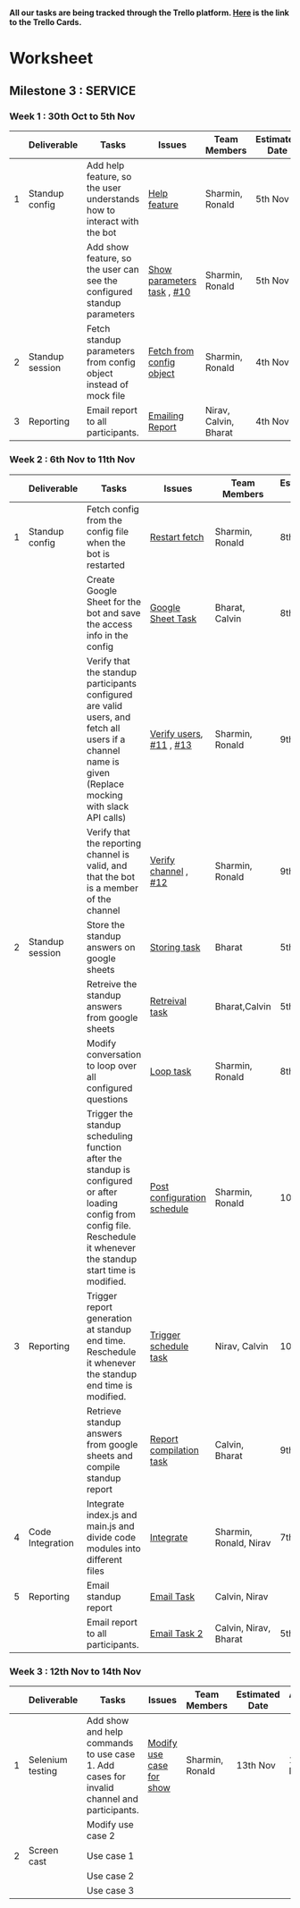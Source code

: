 #### All our tasks are being tracked through the Trello platform. [Here](https://trello.com/b/xPCqntUz/milestone3) is the link to the Trello Cards.


# Worksheet

## Milestone 3 : SERVICE

### Week 1 : 30th Oct to 5th Nov  
  
|   | Deliverable    | Tasks | Issues | Team Members  | Estimated Date | Actual Date |
|---|----------------|-------|--------|---------------|----------------|-------------|
| 1 | Standup config | Add help feature, so the user understands how to interact with the bot | [Help feature](https://trello.com/c/lS9wjEh4) | Sharmin, Ronald | 5th Nov | 5th Nov |
|   |                | Add show feature, so the user can see the configured standup parameters | [Show parameters task](https://trello.com/c/112gmjST) , [#10](https://github.ncsu.edu/nedsouza/CSC510-Project/issues/10) | Sharmin, Ronald | 5th Nov | 5th Nov |
| 2  | Standup session| Fetch standup parameters from config object instead of mock file | [Fetch from config object](https://trello.com/c/wzRrIRZA) | Sharmin, Ronald | 4th Nov | 5th Nov |
| 3 | Reporting      | Email report to all participants. | [Emailing Report](https://trello.com/c/JfeU3Inr) | Nirav, Calvin, Bharat | 4th Nov | 5th Nov |

### Week 2 : 6th Nov to 11th Nov   

|   | Deliverable    | Tasks | Issues | Team Members  | Estimated Date | Actual Date |
|---|----------------|-------|--------|---------------|----------------|-------------|
| 1 | Standup config | Fetch config from the config file when the bot is restarted | [Restart fetch](https://trello.com/c/cf8pmFxC) | Sharmin, Ronald | 8th Nov | 9th Nov |
|   |                | Create Google Sheet for the bot and save the access info in the config | [Google Sheet Task](https://trello.com/c/nRSCJR7M) | Bharat, Calvin | 8th Nov |  |
|   |                | Verify that the standup participants configured are valid users, and fetch all users if a channel name is given (Replace mocking with slack API calls) | [Verify users](https://trello.com/c/2KpQC6uY), [#11](https://github.ncsu.edu/nedsouza/CSC510-Project/issues/11) , [#13](https://github.ncsu.edu/nedsouza/CSC510-Project/issues/13) | Sharmin, Ronald | 9th Nov | 10th Nov |
|   |                | Verify that the reporting channel is valid, and that the bot is a member of the channel | [Verify channel](https://trello.com/c/WQYUNeRQ) , [#12](https://github.ncsu.edu/nedsouza/CSC510-Project/issues/12) | Sharmin, Ronald | 9th Nov | 10th Nov |
| 2 | Standup session| Store the standup answers on google sheets | [Storing task](https://trello.com/c/uJDoxu4c) | Bharat  | 5th Nov | 6th Nov |
|   |                | Retreive the standup answers from google sheets | [Retreival task](https://trello.com/c/IOCjJiZR) | Bharat,Calvin  | 5th Nov | 8th Nov |
|   |                | Modify conversation to loop over all configured questions | [Loop task](https://trello.com/c/eWI1puWX) | Sharmin, Ronald | 8th Nov | 9th Nov |
|   |                | Trigger the standup scheduling function after the standup is configured or after loading config from config file. Reschedule it whenever the standup start time is modified. | [Post configuration schedule](https://trello.com/c/qOJjW1Bj) | Sharmin, Ronald | 10th Nov | 10th Nov |
| 3 | Reporting      | Trigger report generation at standup end time. Reschedule it whenever the standup end time is modified. | [Trigger schedule task](https://trello.com/c/m9lFRoJF) |  Nirav, Calvin     | 10th Nov | 10th Nov |
|   |                | Retrieve standup answers from google sheets and compile standup report | [Report compilation task](https://trello.com/c/IOCjJiZR) | Calvin, Bharat| 9th Nov | 9th Nov |
| 4 | Code Integration | Integrate index.js and main.js and divide code modules into different files | [Integrate](https://trello.com/c/FKv4hY03) | Sharmin, Ronald, Nirav | 7th Nov | 9th Nov |
| 5 | Reporting      | Email standup report        | [Email Task](https://trello.com/c/dlNQMDKT) | Calvin, Nirav  | | |
|   |  | Email report to all participants.         | [Email Task 2](https://trello.com/c/JfeU3Inr) | Calvin, Nirav, Bharat  | 5th Nov | 8th Nov|

### Week 3 : 12th Nov to 14th Nov   

|   | Deliverable    | Tasks | Issues | Team Members  | Estimated Date | Actual Date |
|---|----------------|-------|--------|---------------|----------------|-------------|
| 1 | Selenium testing | Add show and help commands to use case 1. Add cases for invalid channel and participants. | [Modify use case for show](https://trello.com/c/ixA9LBYA) |Sharmin, Ronald | 13th Nov | 13th Nov |
|   |                  | Modify use case 2 |  | | | |
| 2 | Screen cast      | Use case 1                                  |  |   |  |   |
|   |                  | Use case 2                                  |  |   |  |   |
|   |                  | Use case 3                                  |  |   |  |   |
